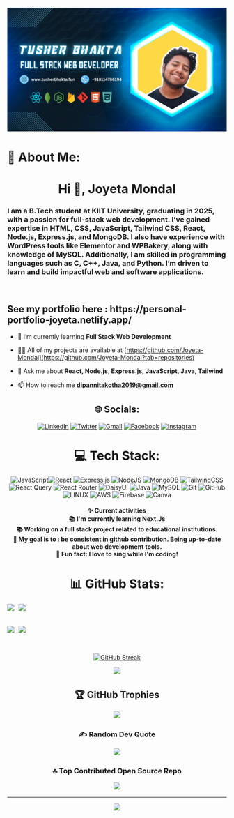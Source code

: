 <div align="center">

![Header](./github-header.png)

</div>

# 💫 About Me:

<h1 align="center">Hi 👋, Joyeta Mondal</h1>
<h3 align="left">I am a B.Tech student at KIIT University, graduating in 2025, with a passion for full-stack web development. I’ve gained expertise in HTML, CSS, JavaScript, Tailwind CSS, React, Node.js, Express.js, and MongoDB. I also have experience with WordPress tools like Elementor and WPBakery, along with knowledge of MySQL. Additionally, I am skilled in programming languages such as C, C++, Java, and Python. I’m driven to learn and build impactful web and software applications.</h3>
<br/>

<h2>See my portfolio here : https://personal-portfolio-joyeta.netlify.app/</h2>

- 🌱 I’m currently learning **Full Stack Web Development**

- 👨‍💻 All of my projects are available at [https://github.com/Joyeta-Mondal](https://github.com/Joyeta-Mondal?tab=repositories)

- 💬 Ask me about **React, Node.js, Express.js, JavaScript, Java, Tailwind**

- 📫 How to reach me **dipannitakotha2019@gmail.com**

<div align="center">

## 🌐 Socials:

<div align="center">

[![LinkedIn](https://img.shields.io/badge/linkedin-%230077B5.svg?style=for-the-badge&logo=linkedin&logoColor=white)](https://www.linkedin.com/in/joyeta-mondal-kotha-b1854623b/) [![Twitter](https://img.shields.io/badge/Twitter-%231DA1F2.svg?style=for-the-badge&logo=Twitter&logoColor=white)](https://x.com/KothaJoye1023) [![Gmail](https://img.shields.io/badge/Gmail-D14836?style=for-the-badge&logo=gmail&logoColor=white)](mailto:dipannitakotha2019@gmail.com) [![Facebook](https://img.shields.io/badge/Facebook-%231877F2.svg?style=for-the-badge&logo=Facebook&logoColor=white)](https://www.facebook.com/joyeta.mondal23?mibextid=ZbWKwL) [![Instagram](https://img.shields.io/badge/Instagram-%23E4405F.svg?style=for-the-badge&logo=Instagram&logoColor=white)](https://www.instagram.com/joyeta_mk?igsh=ZTVrcTZxaDM4Zjlz)

</div>

# 💻 Tech Stack:

<div align="center">

![JavaScript](https://img.shields.io/badge/javascript-%23323330.svg?style=for-the-badge&logo=javascript&logoColor=%23F7DF1E)![React](https://img.shields.io/badge/react-%2320232a.svg?style=for-the-badge&logo=react&logoColor=%2361DAFB) ![Express.js](https://img.shields.io/badge/express.js-%23404d59.svg?style=for-the-badge&logo=express&logoColor=%2361DAFB) ![NodeJS](https://img.shields.io/badge/node.js-6DA55F?style=for-the-badge&logo=node.js&logoColor=white) ![MongoDB](https://img.shields.io/badge/MongoDB-%234ea94b.svg?style=for-the-badge&logo=mongodb&logoColor=white) ![TailwindCSS](https://img.shields.io/badge/tailwindcss-%2338B2AC.svg?style=for-the-badge&logo=tailwind-css&logoColor=white) ![React Query](https://img.shields.io/badge/-React%20Query-FF4154?style=for-the-badge&logo=react%20query&logoColor=white) ![React Router](https://img.shields.io/badge/React_Router-CA4245?style=for-the-badge&logo=react-router&logoColor=white) ![DaisyUI](https://img.shields.io/badge/react_native-%2320232a.svg?style=for-the-badge&logo=react&logoColor=%2361DAFB) ![Java](https://img.shields.io/badge/java-%23ED8B00.svg?style=for-the-badge&logo=java&logoColor=white) ![MySQL](https://img.shields.io/badge/postgres-%23316192.svg?style=for-the-badge&logo=postgresql&logoColor=white) ![Git](https://img.shields.io/badge/git-%23F05033.svg?style=for-the-badge&logo=git&logoColor=white) ![GitHub](https://img.shields.io/badge/github-%23121011.svg?style=for-the-badge&logo=github&logoColor=white) ![LINUX](https://img.shields.io/badge/Linux-FCC624?style=for-the-badge&logo=linux&logoColor=black) ![AWS](https://img.shields.io/badge/AWS-%23FF9900.svg?style=for-the-badge&logo=amazon-aws&logoColor=white) ![Firebase](https://img.shields.io/badge/firebase-%23039BE5.svg?style=for-the-badge&logo=firebase) ![Canva](https://img.shields.io/badge/Canva-%2300C4CC.svg?style=for-the-badge&logo=Canva&logoColor=white)

</div>

<h4 align="center">✨ Current activities<br>📚 I'm currently learning Next.Js<br>📚 Working on a full stack project related to educational institutions.<br>🎯 My goal is to : be consistent in github contribution. Being up-to-date about web development tools.<br>🎲 Fun fact: I love to sing while I'm coding!</h4>

# 📊 GitHub Stats:

<div style="display: flex; flex-direction: row;">
    <img src="http://github-profile-summary-cards.vercel.app/api/cards/stats?username=Joyeta-Mondal&theme=vision_friendly_dark" style="margin-right: 10px;">
    <img src="http://github-profile-summary-cards.vercel.app/api/cards/productive-time?username=Joyeta-Mondal&theme=vision_friendly_dark&utcOffset=8">
</div>

<br/>
<br/>

<div style="display: flex; flex-direction: row;">
    <img src="http://github-profile-summary-cards.vercel.app/api/cards/repos-per-language?username=Joyeta-Mondal&theme=vision_friendly_dark" style="margin-right: 10px;">
    <img src="http://github-profile-summary-cards.vercel.app/api/cards/most-commit-language?username=Joyeta-Mondal&theme=vision_friendly_dark">
</div>

<br/>
<br/>

[![GitHub Streak](https://github-readme-streak-stats.herokuapp.com?user=Joyeta-Mondal&theme=highcontrast&border_radius=10)](https://git.io/streak-stats)

![](http://github-profile-summary-cards.vercel.app/api/cards/profile-details?username=Joyeta-Mondal&theme=vision_friendly_dark)

## 🏆 GitHub Trophies

![](https://github-profile-trophy.vercel.app/?username=Joyeta-Mondal&theme=radical&no-frame=false&no-bg=true&margin-w=4)

### ✍️ Random Dev Quote

![](https://quotes-github-readme.vercel.app/api?type=horizontal&theme=radical)

### 🔝 Top Contributed Open Source Repo

![](https://github-contributor-stats.vercel.app/api?username=Joyeta-Mondal&limit=5&theme=dark&combine_all_yearly_contributions=true)

---

[![](https://visitcount.itsvg.in/api?id=Joyeta-Mondal&icon=4&color=4)](https://visitcount.itsvg.in)

</div>

